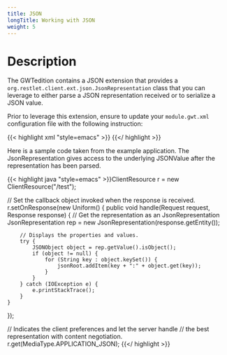 ```yaml
---
title: JSON
longTitle: Working with JSON
weight: 5
---
```

# Description

The GWTedition contains a JSON extension that provides a
`org.restlet.client.ext.json.JsonRepresentation` class that you can
leverage to either parse a JSON representation received or to serialize
a JSON value.

Prior to leverage this extension, ensure to update your `module.gwt.xml` configuration file with the following instruction:

{{< highlight xml "style=emacs" >}}<inherits name="org.restlet.JSON" />
{{</ highlight >}}

Here is a sample code taken from the example application. The
JsonRepresentation gives access to the underlying JSONValue after the
representation has been parsed.

{{< highlight java "style=emacs" >}}ClientResource r = new ClientResource("/test");

// Set the callback object invoked when the response is received.
r.setOnResponse(new Uniform() {
    public void handle(Request request, Response response) {
        // Get the representation as an JsonRepresentation
        JsonRepresentation rep = new JsonRepresentation(response.getEntity());

        // Displays the properties and values.
        try {
            JSONObject object = rep.getValue().isObject();
            if (object != null) {
                for (String key : object.keySet()) {
                    jsonRoot.addItem(key + ":" + object.get(key));
                }
            }
        } catch (IOException e) {
            e.printStackTrace();
        }
    }
});

// Indicates the client preferences and let the server handle
// the best representation with content negotiation.
r.get(MediaType.APPLICATION_JSON);
{{</ highlight >}}
